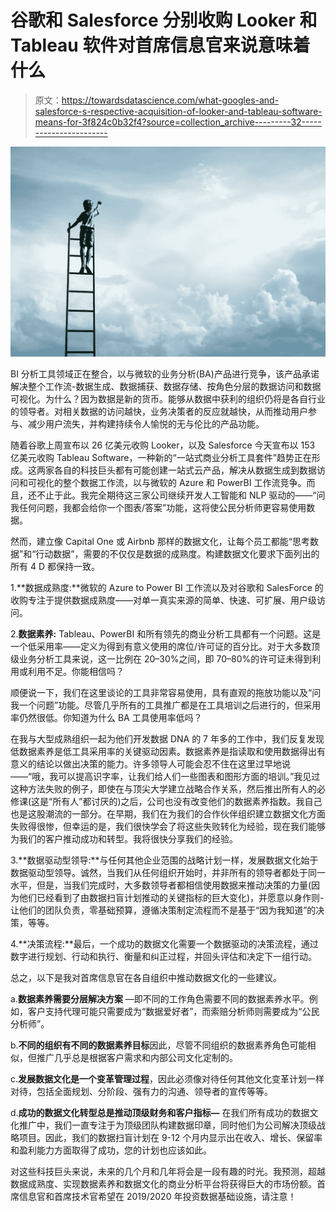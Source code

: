 # 谷歌和 Salesforce 分别收购 Looker 和 Tableau 软件对首席信息官来说意味着什么

> 原文：<https://towardsdatascience.com/what-googles-and-salesforce-s-respective-acquisition-of-looker-and-tableau-software-means-for-3f824c0b32f4?source=collection_archive---------32----------------------->

![](img/6980ae2cfd0077fdfdadf29b5611310e.png)

BI 分析工具领域正在整合，以与微软的业务分析(BA)产品进行竞争，该产品承诺解决整个工作流-数据生成、数据捕获、数据存储、按角色分层的数据访问和数据可视化。为什么？因为数据是新的货币。能够从数据中获利的组织仍将是各自行业的领导者。对相关数据的访问越快，业务决策者的反应就越快，从而推动用户参与、减少用户流失，并构建持续令人愉悦的无与伦比的产品功能。

随着谷歌上周宣布以 26 亿美元收购 Looker，以及 Salesforce 今天宣布以 153 亿美元收购 Tableau Software，一种新的“一站式商业分析工具套件”趋势正在形成。这两家各自的科技巨头都有可能创建一站式云产品，解决从数据生成到数据访问和可视化的整个数据工作流，以与微软的 Azure 和 PowerBI 工作流竞争。而且，还不止于此。我完全期待这三家公司继续开发人工智能和 NLP 驱动的——“问我任何问题，我都会给你一个图表/答案”功能，这将使公民分析师更容易使用数据。

然而，建立像 Capital One 或 Airbnb 那样的数据文化，让每个员工都能“思考数据”和“行动数据”，需要的不仅仅是数据的成熟度。构建数据文化要求下面列出的所有 4 D 都保持一致。

1.**数据成熟度:**微软的 Azure to Power BI 工作流以及对谷歌和 SalesForce 的收购专注于提供数据成熟度——对单一真实来源的简单、快速、可扩展、用户级访问。

2.**数据素养:** Tableau、PowerBI 和所有领先的商业分析工具都有一个问题。这是一个低采用率——定义为得到有意义使用的席位/许可证的百分比。对于大多数顶级业务分析工具来说，这一比例在 20–30%之间，即 70–80%的许可证未得到利用或利用不足。你能相信吗？

顺便说一下，我们在这里谈论的工具非常容易使用，具有直观的拖放功能以及“问我一个问题”功能。尽管几乎所有的工具推广都是在工具培训之后进行的，但采用率仍然很低。你知道为什么 BA 工具使用率低吗？

在我与大型成熟组织一起为他们开发数据 DNA 的 7 年多的工作中，我们反复发现低数据素养是低工具采用率的关键驱动因素。数据素养是指读取和使用数据得出有意义的结论以做出决策的能力。许多领导人可能会忍不住在这里过早地说——“哦，我可以提高识字率，让我们给人们一些图表和图形方面的培训。”我见过这种方法失败的例子，即使在与顶尖大学建立战略合作关系，然后推出所有人的必修课(这是“所有人”都讨厌的)之后，公司也没有改变他们的数据素养指数。我自己也是这股潮流的一部分。在早期，我们在为我们的合作伙伴组织建立数据文化方面失败得很惨，但幸运的是，我们很快学会了将这些失败转化为经验，现在我们能够为我们的客户推动成功和转型。我将很快分享我们的经验。

3.**数据驱动型领导:**与任何其他企业范围的战略计划一样，发展数据文化始于数据驱动型领导。诚然，当我们从任何组织开始时，并非所有的领导者都处于同一水平，但是，当我们完成时，大多数领导者都相信使用数据来推动决策的力量(因为他们已经看到了由数据扫盲计划推动的关键指标的巨大变化)，并愿意以身作则-让他们的团队负责，零基础预算，遵循决策制定流程而不是基于“因为我知道”的决策，等等。

4.**决策流程:**最后，一个成功的数据文化需要一个数据驱动的决策流程，通过数字进行规划、行动和执行、衡量和纠正过程，并回头评估和决定下一组行动。

总之，以下是我对首席信息官在各自组织中推动数据文化的一些建议。

a.**数据素养需要分层解决方案** —即不同的工作角色需要不同的数据素养水平。例如，客户支持代理可能只需要成为“数据爱好者”，而索赔分析师则需要成为“公民分析师”。

b.**不同的组织有不同的数据素养目标**因此，尽管不同组织的数据素养角色可能相似，但推广几乎总是根据客户需求和内部公司文化定制的。

c.**发展数据文化是一个变革管理过程**，因此必须像对待任何其他文化变革计划一样对待，包括全面规划、分阶段、强有力的沟通、领导者的宣传等等。

d.**成功的数据文化转型总是推动顶级财务和客户指标—** 在我们所有成功的数据文化推广中，我们一直专注于为顶级团队构建数据印章，同时他们为公司解决顶级战略项目。因此，我们的数据扫盲计划在 9-12 个月内显示出在收入、增长、保留率和盈利能力方面取得了成功，您的计划也应该如此。

对这些科技巨头来说，未来的几个月和几年将会是一段有趣的时光。我预测，超越数据成熟度、实现数据素养和数据文化的商业分析平台将获得巨大的市场份额。首席信息官和首席技术官希望在 2019/2020 年投资数据基础设施，请注意！